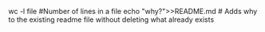 wc -l file #Number of lines in a file echo "why?">>README.md # Adds why to the existing readme file without deleting what already exists
